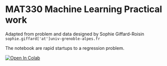 # MAT330 Machine Learning Practical work
Adapted from problem and data designed by Sophie Giffard-Roisin 
```sophie.giffard['at']univ-grenoble-alpes.fr```

The notebook are rapid startups to a regression problem.

[![Open In Colab](https://colab.research.google.com/assets/colab-badge.svg)](https://colab.research.google.com/github/brajard/MAT330-Practical-work)
